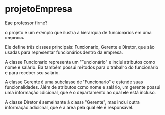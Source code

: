 # projetoEmpresa

Eae professor firme? 

o projeto é um exemplo que ilustra a hierarquia de funcionários em uma empresa. 

Ele define três classes principais: Funcionario, Gerente e Diretor, que são usadas para representar funcionários dentro da empresa.

A classe Funcionario representa um "Funcionário" e inclui atributos como nome e salário. Ela também possui métodos para o trabalho do funcionário e para receber seu salário.

A classe Gerente é uma subclasse de "Funcionario" e estende suas funcionalidades. Além de atributos como nome e salário, um gerente possui uma informação adicional, que é o departamento ao qual ele está incluso.

A classe Diretor é semelhante à classe "Gerente", mas inclui outra informação adicional, que é a área pela qual ele é responsável.
